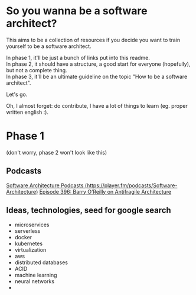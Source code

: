 # So you wanna be a software architect?

This aims to be a collection of resources if you decide you want to train yourself to be a software architect.

In phase 1, it'll be just a bunch of links put into this readme.  
In phase 2, it should have a structure, a good start for everyone (hopefully), but not a complete thing.  
In phase 3, it'll be an ultimate guideline on the topic "How to be a software architect".  

Let's go.

Oh, I almost forget: do contribute, I have a lot of things to learn (eg. proper written english :).

# Phase 1

(don't worry, phase 2 won't look like this)

## Podcasts

[Software Architecture Podcasts (https://player.fm/podcasts/Software-Architecture)](https://player.fm/podcasts/Software-Architecture)
[Episode 396: Barry O’Reilly on Antifragile Architecture](https://player.fm/series/software-engineering-radio/episode-396-barry-oreilly-on-antifragile-architecture)

## Ideas, technologies, seed for google search

- microservices
- serverless
- docker
- kubernetes
- virtualization
- aws
- distributed databases
- ACID
- machine learning
- neural networks
- 
